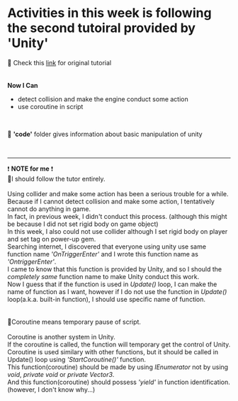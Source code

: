 # Activities in this week is following the second tutoiral provided by 'Unity'
🙌 Check this [link](https://learn.unity.com/project/unit-4-gameplay-mechanics?uv=2018.4&courseId=5cf96c41edbc2a2ca6e8810f) for original tutorial   
<br>
<br>
**Now I Can**<br>
- detect collision and make the engine conduct some action<br>
- use coroutine in script<br>
<br>

📂 **'code'** folder gives information about basic manipulation of unity<br>

<br>


- - -

❗ **NOTE for me** ❗<br>
🔅I should follow the tutor entirely.<br>
<br>
Using collider and make some action has been a serious trouble for a while.<br>
Because if I cannot detect collision and make some action, I tentatively cannot do anything in game.<br>
In fact, in previous week, I didn't conduct this process. (although this might be because I did not set rigid body on game object)<br>
In this week, I also could not use collider although I set rigid body on player and set tag on power-up gem.<br>
Searching internet, I discovered that everyone using unity use same function name _'OnTriggerEnter'_ and I wrote this function name as _'OntriggerEnter'_.<br>
I came to know that this function is provided by Unity, and so I should the _completely same_ function name to make Unity conduct this work.<br>
Now I guess that if the function is used in _Update()_ loop, I can make the name of function as I want, however if I do not use the function in _Update()_ loop(a.k.a. built-in function), I should use specific name of function.<br>
<br>
<br>
🔅Coroutine means temporary pause of script.<br>
<br>
Coroutine is another system in Unity.<br>
If the coroutine is called, the function will temporary get the control of Unity.<br>
Coroutine is used similary with other functions, but it should be called in Update() loop using _'StartCoroutine()'_ function.<br>
This function(coroutine) should be made by using _IEnumerator_ not by using _void_, _private void_ or _private Vector3_.<br>
And this function(coroutine) should possess _'yield'_ in function identification. (however, I don't know why...)
